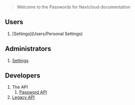 > Welcome to the Passwords for Nextcloud documentation

## Users
1. [Settings](Users/Personal Settings)

## Administrators
1. [Settings](Administrators/Administrative-Settings)

## Developers
1. The API
   1. [Password API](Developers/Api/Password-Api)
2. [Legacy API](Developers/Api/Legacy-Api)